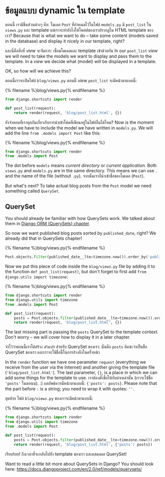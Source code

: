 # ข้อมูลแบบ dynamic ใน template

ตอนนี้ เรามีชิ้นส่วนต่างๆ คือ: โมเดล `Post` ที่กำหนดไว้ในไฟล์ `models.py` มี `post_list` ใน `views.py` และ template แต่เราจะทำยังไงให้โพสต์ของเราปรากฎใน HTML template ของเรา? Because that is what we want to do – take some content (models saved in the database) and display it nicely in our template, right?

และนี่คือสิ่งที่ *view* จะจัดการ: เชื่อมโมเดลและ template เข้าด้วยกัน In our `post_list` *view* we will need to take the models we want to display and pass them to the template. In a *view* we decide what (model) will be displayed in a template.

OK, so how will we achieve this?

ตอนนี้เราจะเปิดไฟล์ `blog/views.py` ตอนนี้ *view* `post_list` จะมีหน้าตาแบบนี้:

{% filename %}blog/views.py{% endfilename %}

```python
from django.shortcuts import render

def post_list(request):
    return render(request, 'blog/post_list.html', {})
```

ยังจำตอนที่เราคุยกันเกี่ยวกับการนำเข้าโค้ดที่เขียนอยู่ในไฟล์อื่นได้ไหม? Now is the moment when we have to include the model we have written in `models.py`. We will add the line `from .models import Post` like this:

{% filename %}blog/views.py{% endfilename %}

```python
from django.shortcuts import render
from .models import Post
```

The dot before `models` means *current directory* or *current application*. Both `views.py` and `models.py` are in the same directory. This means we can use `.` and the name of the file (without `.py`). จากนั้นเราก็นำเข้าชื่อของโมเดล (`Post`).

But what's next? To take actual blog posts from the `Post` model we need something called `QuerySet`.

## QuerySet

You should already be familiar with how QuerySets work. We talked about them in [Django ORM (QuerySets) chapter](../django_orm/README.md).

So now we want published blog posts sorted by `published_date`, right? We already did that in QuerySets chapter!

{% filename %}blog/views.py{% endfilename %}

```python
Post.objects.filter(published_date__lte=timezone.now()).order_by('published_date')
```

Now we put this piece of code inside the `blog/views.py` file by adding it to the function `def post_list(request)`, but don't forget to first add `from django.utils import timezone`:

{% filename %}blog/views.py{% endfilename %}

```python
from django.shortcuts import render
from django.utils import timezone
from .models import Post

def post_list(request):
    posts = Post.objects.filter(published_date__lte=timezone.now()).order_by('published_date')
    return render(request, 'blog/post_list.html', {})
```

The last missing part is passing the `posts` QuerySet to the template context. Don't worry – we will cover how to display it in a later chapter.

จำไว้ว่าตอนนี้เราได้สร้าง *ตัวแปร* สำหรับ QuerySet ของเรา: นั่นคือ `posts` คิดซะว่าเป็นชื่อ QuerySet ของเรา และเราจะใช้ชื่อนี้ในการอ้างถึงในครั้งหน้า

In the `render` function we have one parameter `request` (everything we receive from the user via the Internet) and another giving the template file (`'blog/post_list.html'`). The last parameter, `{}`, is a place in which we can add some things for the template to use. เราต้องตั้งชื่อให้กับค่าเหล่านั้น (เราจะใช้ชื่อ `'posts'` ในตอนน). :) ผลลัพธ์ควรมีหน้าตาแบบนี้: `{'posts': posts}`. Please note that the part before `:` is a string; you need to wrap it with quotes: `''`.

สุดท้าย ไฟล์ `blog/views.py` ของเราจะมีหน้าตาแบบนี้:

{% filename %}blog/views.py{% endfilename %}

```python
from django.shortcuts import render
from django.utils import timezone
from .models import Post

def post_list(request):
    posts = Post.objects.filter(published_date__lte=timezone.now()).order_by('published_date')
    return render(request, 'blog/post_list.html', {'posts': posts})
```

เรียบร้อย! ถึงเวลาที่จะกลับไปยัง template ของเรา และแสดงผล QuerySet!

Want to read a little bit more about QuerySets in Django? You should look here: https://docs.djangoproject.com/en/2.0/ref/models/querysets/